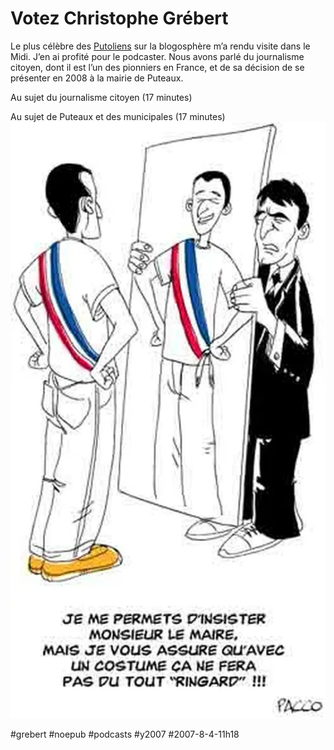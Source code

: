 # Votez Christophe Grébert

Le plus célèbre des [Putoliens](http://www.monputeaux.com) sur la blogosphère m’a rendu visite dans le Midi. J’en ai profité pour le podcaster. Nous avons parlé du journalisme citoyen, dont il est l’un des pionniers en France, et de sa décision de se présenter en 2008 à la mairie de Puteaux.

  
Au sujet du journalisme citoyen (17 minutes)
  
Au sujet de Puteaux et des municipales (17 minutes)
[![Par fuckingkarma.com](_i/20070804pacco.webp)](http://fuckingkarma.com)

#grebert #noepub #podcasts #y2007 #2007-8-4-11h18
